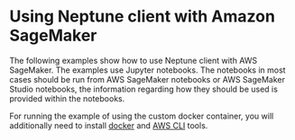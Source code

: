 # Using Neptune client with Amazon SageMaker

The following examples show how to use Neptune client with AWS SageMaker. The examples use Jupyter notebooks. The
notebooks in most cases should be run from AWS SageMaker notebooks or AWS SageMaker Studio notebooks, the information
regarding how they should be used is provided within the notebooks.

For running the example of using the custom docker container, you will additionally need to install [docker] and
[AWS CLI] tools.


 [docker]: https://docs.docker.com/engine/install/
 [AWS CLI]: https://aws.amazon.com/cli/
